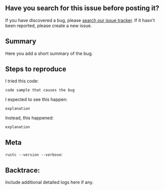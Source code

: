 ## Have you search for this issue before posting it?

If you have discovered a bug, please [search our issue tracker](https://github.com/rust-lang/rust/issues?q=is%3Aissue).
If it hasn't been reported, please create a new issue.

## Summary

  Here you add a short summary of the bug.


## Steps to reproduce
I tried this code:

```
code sample that causes the bug
```

I expected to see this happen:

```
explanation
```

Instead, this happened:

```
explanation
```

## Meta

`rustc --version --verbose`:

## Backtrace:
Include additional detailed logs here if any.